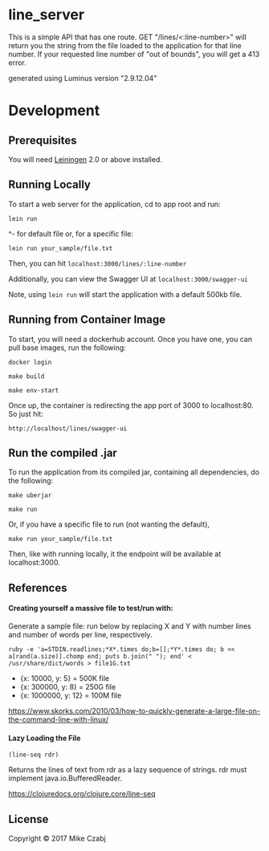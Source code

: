 # line_server

This is a simple API that has one route. GET "/lines/<:line-number>" will return
you the string from the file loaded to the application for that line number.
If your requested line number of "out of bounds", you will get a 413 error.

generated using Luminus version "2.9.12.04"

# Development
## Prerequisites

You will need [Leiningen][1] 2.0 or above installed.

[1]: https://github.com/technomancy/leiningen

## Running Locally

To start a web server for the application, cd to app root and run:

    lein run

^- for default file or, for a specific file:

    lein run your_sample/file.txt

Then, you can hit `localhost:3000/lines/:line-number`

Additionally, you can view the Swagger UI at `localhost:3000/swagger-ui`

Note, using `lein run` will start the application with a default 500kb file.

## Running from Container Image

To start, you will need a dockerhub account. Once you have one, you can pull base images, run the following:

    docker login

    make build

    make env-start

Once up, the container is redirecting the app port of 3000 to localhost:80. So just hit:

    http://localhost/lines/swagger-ui

## Run the compiled .jar

To run the application from its compiled jar, containing all dependencies, do the following:

    make uberjar

    make run

Or, if you have a specific file to run (not wanting the default),

    make run your_sample/file.txt

Then, like with running locally, it the endpoint will be available at localhost:3000.

## References

#### Creating yourself a massive file to test/run with:

Generate a sample file: run below by replacing X and Y with number lines and number of words per line, respectively.

    ruby -e 'a=STDIN.readlines;*X*.times do;b=[];*Y*.times do; b << a[rand(a.size)].chomp end; puts b.join(" "); end' < /usr/share/dict/words > file1G.txt

* {x: 10000, y: 5} = 500K file
* {x: 300000, y: 8} = 250G file
* {x: 1000000, y: 12} = 100M file

https://www.skorks.com/2010/03/how-to-quickly-generate-a-large-file-on-the-command-line-with-linux/

#### Lazy Loading the File

`(line-seq rdr)`

Returns the lines of text from rdr as a lazy sequence of strings.
rdr must implement java.io.BufferedReader.

https://clojuredocs.org/clojure.core/line-seq

## License

Copyright © 2017 Mike Czabj
